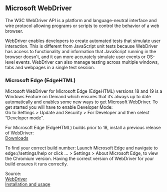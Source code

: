 ## Microsoft WebDriver

The W3C WebDriver API is a platform and language-neutral interface and wire protocol allowing programs or scripts to control the behavior of a web browser.<br/>

WebDriver enables developers to create automated tests that simulate user interaction. This is different from JavaScript unit tests because WebDriver has access to functionality and information that JavaScript running in the browser doesn't, and it can more accurately simulate user events or OS-level events. WebDriver can also manage testing across multiple windows, tabs and webpages in a single test session.<br/>

### Microsoft Edge (EdgeHTML)<br/>

Microsoft WebDriver for Microsoft Edge (EdgeHTML) versions 18 and 19 is a Windows Feature on Demand which ensures that it’s always up to date automatically and enables some new ways to get Microsoft WebDriver. To get started you will have to enable Developer Mode:<br/>
Go to Settings > Update and Security > For Developer and then select “Developer mode”.<br/>

For Microsoft Edge (EdgeHTML) builds prior to 18, install a previous release of WebDriver:<br/>
[Downloads](https://developer.microsoft.com/en-us/microsoft-edge/tools/webdriver/#downloads)<br/>

To find your correct build number: Launch Microsoft Edge and navigate to edge://settings/help or click ... > Settings >  About Microsoft Edge, to view the Chromium version. Having the correct version of WebDriver for your build ensures it runs correctly.<br/>

Source:<br/>
[WebDriver](https://docs.microsoft.com/en-us/microsoft-edge/webdriver)<br/>
[Installation and usage](https://developer.microsoft.com/en-us/microsoft-edge/tools/webdriver/)

